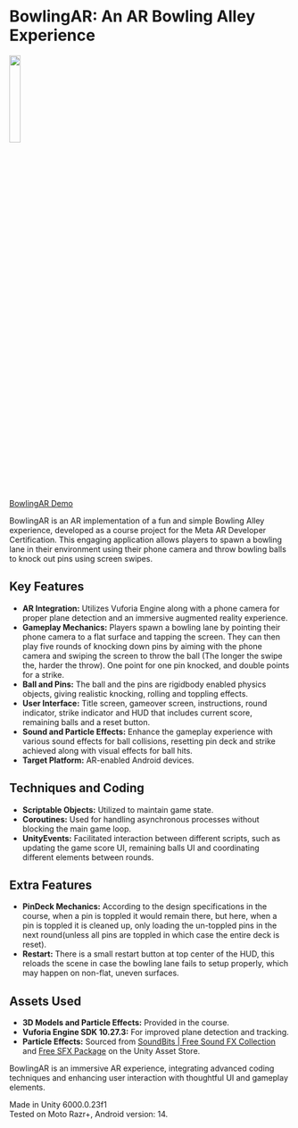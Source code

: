 # BowlingAR: An AR Bowling Alley Experience
<img src="https://github.com/user-attachments/assets/a1b05c0d-577d-4dc9-8bec-8139674c2cc9" width=20% height=20%>

[BowlingAR Demo](https://youtu.be/ygL5PjM235U)

BowlingAR is an AR implementation of a fun and simple Bowling Alley experience, developed as a course project for the Meta AR Developer Certification. This engaging application allows players to spawn a bowling lane in their environment using their phone camera and throw bowling balls to knock out pins using screen swipes.

## Key Features
- **AR Integration:** Utilizes Vuforia Engine along with a phone camera for proper plane detection and an immersive augmented reality experience.
- **Gameplay Mechanics:** Players spawn a bowling lane by pointing their phone camera to a flat surface and tapping the screen. They can then play five rounds of knocking down pins by aiming with the phone camera and swiping the screen to throw the ball (The longer the swipe the, harder the throw). One point for one pin knocked, and double points for a strike.
- **Ball and Pins:** The ball and the pins are rigidbody enabled physics objects, giving realistic knocking, rolling and toppling effects.
- **User Interface:** Title screen, gameover screen, instructions, round indicator, strike indicator and HUD that includes current score, remaining balls and a reset button.
- **Sound and Particle Effects:** Enhance the gameplay experience with various sound effects for ball collisions, resetting pin deck and strike achieved along with visual effects for ball hits.
- **Target Platform:** AR-enabled Android devices.
   
## Techniques and Coding
- **Scriptable Objects:** Utilized to maintain game state.
- **Coroutines:** Used for handling asynchronous processes without blocking the main game loop.
- **UnityEvents:** Facilitated interaction between different scripts, such as updating the game score UI, remaining balls UI and coordinating different elements between rounds.

## Extra Features 
- **PinDeck Mechanics:** According to the design specifications in the course, when a pin is toppled it would remain there, but here, when a pin is toppled it is cleaned up, only loading the un-toppled pins in the next round(unless all pins are toppled in which case the entire deck is reset).
- **Restart:** There is a small restart button at top center of the HUD, this reloads the scene in case the bowling lane fails to setup properly, which may happen on non-flat, uneven surfaces.

## Assets Used 
- **3D Models and Particle Effects:** Provided in the course.
- **Vuforia Engine SDK 10.27.3:** For improved plane detection and tracking.
- **Particle Effects:** Sourced from [SoundBits | Free Sound FX Collection](https://assetstore.unity.com/packages/audio/sound-fx/soundbits-free-sound-fx-collection-31837) and [Free SFX Package](https://assetstore.unity.com/packages/audio/sound-fx/free-sfx-package-5178) on the Unity Asset Store.

BowlingAR is an immersive AR experience, integrating advanced coding techniques and enhancing user interaction with thoughtful UI and gameplay elements.

Made in Unity 6000.0.23f1<br />
Tested on Moto Razr+, Android version: 14.
